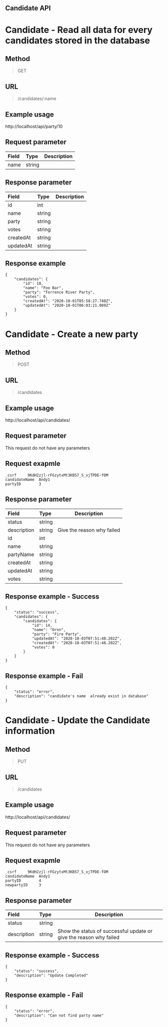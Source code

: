Candidate API
-----------

# Candidate - Read all data for every candidates stored in the database

## Method
> GET

## URL
> /candidates/:name

## Example usage
http://localhost/api/party/10

## Request parameter
|Field|Type|Description|
|:--- |:---|---|
|name |string|

## Response parameter
|Field|Type|Description|
|:----- |:------|:----------------------------- |
|id | int |
|name | string | 
|party | string |
|votes|string
|createdAt|string
|updatedAt|string

## Response example
```
{
    "candidates": {
        "id": 10,
        "name": "Foo Bar",
        "party": "Torrence River Party",
        "votes": 0,
        "createdAt": "2020-10-01T05:58:27.740Z",
        "updatedAt": "2020-10-01T06:03:21.089Z"
    }
}
```

# Candidate - Create a new party

## Method
> POST

## URL
> /candidates

## Example usage
http://localhost/api/candidates/

## Request parameter
This request do not have any parameters

## Request exapmle
```
_csrf     9KdH2zjl-rFGzytxMt3KB57_S_xjTPDE-fOM
candidateName  Andy1
partyID        3
```

## Response parameter
|Field|Type|Description|
|:--- |:---|---|
|status |string|
|description|string|Give the reason why failed
|id |int|
|name |string|
|partyName | string | 
|createdAt|string
|updatedAt|string
|votes |string|


## Response example - Success
```
{
    "status": "success",
    "candidates": {
        "candidates": {
            "id": 14,
            "name": "Ornn",
            "party": "Fire Party",
            "updatedAt": "2020-10-03T07:51:48.202Z",
            "createdAt": "2020-10-03T07:51:48.202Z",
            "votes": 0
        }
    }
}

```

## Response example - Fail
```
{
    "status": "error",
    "description": "candidate's name  already exist in database"
}
```


# Candidate - Update the Candidate information

## Method
> PUT

## URL
> /candidates

## Example usage
http://localhost/api/candidates/

## Request parameter
This request do not have any parameters

## Request exapmle
```
_csrf     9KdH2zjl-rFGzytxMt3KB57_S_xjTPDE-fOM
candidateName  Andy1
partyID        4
newpartyID     3
```

## Response parameter
|Field|Type|Description|
|:--- |:---|---|
|status |string|
|description|string|Show the status of successful update or give the reason why failed

## Response example - Success
```
{
    "status": "success",
    "description": "Update Completed"
}
```

## Response example - Fail
```
{
    "status": "error",
    "description": "Can not find party name"
}
```
